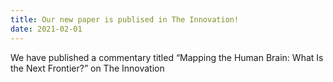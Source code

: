 ```yaml
---
title: Our new paper is publised in The Innovation!
date: 2021-02-01
---
```


We have published a commentary titled “Mapping the Human Brain: What Is the Next Frontier?” on The Innovation

<!--more-->
